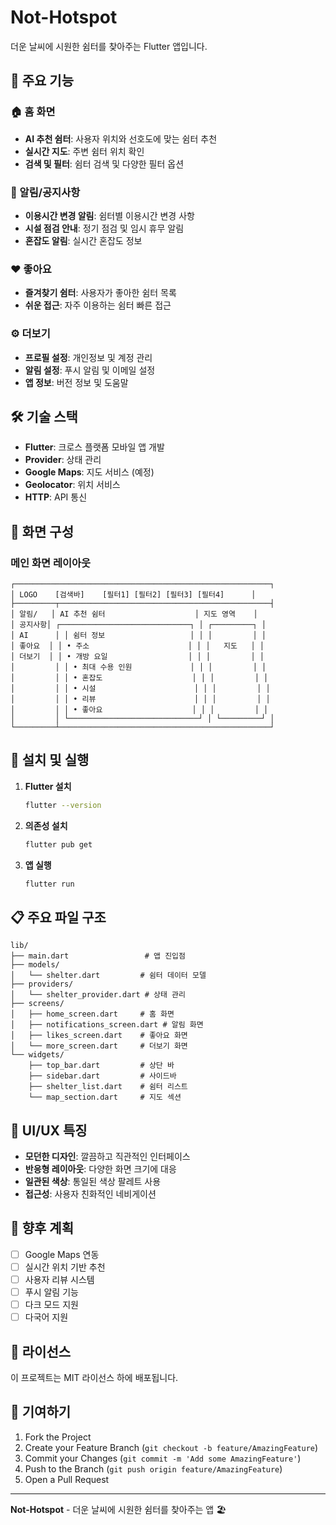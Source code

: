 # Not-Hotspot

더운 날씨에 시원한 쉼터를 찾아주는 Flutter 앱입니다.

## 🎯 주요 기능

### 🏠 홈 화면
- **AI 추천 쉼터**: 사용자 위치와 선호도에 맞는 쉼터 추천
- **실시간 지도**: 주변 쉼터 위치 확인
- **검색 및 필터**: 쉼터 검색 및 다양한 필터 옵션

### 📢 알림/공지사항
- **이용시간 변경 알림**: 쉼터별 이용시간 변경 사항
- **시설 점검 안내**: 정기 점검 및 임시 휴무 알림
- **혼잡도 알림**: 실시간 혼잡도 정보

### ❤️ 좋아요
- **즐겨찾기 쉼터**: 사용자가 좋아한 쉼터 목록
- **쉬운 접근**: 자주 이용하는 쉼터 빠른 접근

### ⚙️ 더보기
- **프로필 설정**: 개인정보 및 계정 관리
- **알림 설정**: 푸시 알림 및 이메일 설정
- **앱 정보**: 버전 정보 및 도움말

## 🛠 기술 스택

- **Flutter**: 크로스 플랫폼 모바일 앱 개발
- **Provider**: 상태 관리
- **Google Maps**: 지도 서비스 (예정)
- **Geolocator**: 위치 서비스
- **HTTP**: API 통신

## 📱 화면 구성

### 메인 화면 레이아웃
```
┌─────────────────────────────────────────────────────────┐
│ LOGO    [검색바]    [필터1] [필터2] [필터3] [필터4]      │
├─────────┬───────────────────────────────────────────────┤
│ 알림/   │ AI 추천 쉼터                    │ 지도 영역    │
│ 공지사항│ ┌─────────────────────────────┐ │ ┌─────────┐ │
│ AI      │ │ 쉼터 정보                   │ │ │         │ │
│ 좋아요  │ │ • 주소                      │ │ │   지도   │ │
│ 더보기  │ │ • 개방 요일                  │ │ │         │ │
│         │ │ • 최대 수용 인원             │ │ │         │ │
│         │ │ • 혼잡도                    │ │ │         │ │
│         │ │ • 시설                      │ │ │         │ │
│         │ │ • 리뷰                      │ │ │         │ │
│         │ │ • 좋아요                    │ │ │         │ │
│         │ └─────────────────────────────┘ │ └─────────┘ │
└─────────┴───────────────────────────────────────────────┘
```

## 🚀 설치 및 실행

1. **Flutter 설치**
   ```bash
   flutter --version
   ```

2. **의존성 설치**
   ```bash
   flutter pub get
   ```

3. **앱 실행**
   ```bash
   flutter run
   ```

## 📋 주요 파일 구조

```
lib/
├── main.dart                 # 앱 진입점
├── models/
│   └── shelter.dart         # 쉼터 데이터 모델
├── providers/
│   └── shelter_provider.dart # 상태 관리
├── screens/
│   ├── home_screen.dart     # 홈 화면
│   ├── notifications_screen.dart # 알림 화면
│   ├── likes_screen.dart    # 좋아요 화면
│   └── more_screen.dart     # 더보기 화면
└── widgets/
    ├── top_bar.dart         # 상단 바
    ├── sidebar.dart         # 사이드바
    ├── shelter_list.dart    # 쉼터 리스트
    └── map_section.dart     # 지도 섹션
```

## 🎨 UI/UX 특징

- **모던한 디자인**: 깔끔하고 직관적인 인터페이스
- **반응형 레이아웃**: 다양한 화면 크기에 대응
- **일관된 색상**: 통일된 색상 팔레트 사용
- **접근성**: 사용자 친화적인 네비게이션

## 🔮 향후 계획

- [ ] Google Maps 연동
- [ ] 실시간 위치 기반 추천
- [ ] 사용자 리뷰 시스템
- [ ] 푸시 알림 기능
- [ ] 다크 모드 지원
- [ ] 다국어 지원

## 📄 라이선스

이 프로젝트는 MIT 라이선스 하에 배포됩니다.

## 👥 기여하기

1. Fork the Project
2. Create your Feature Branch (`git checkout -b feature/AmazingFeature`)
3. Commit your Changes (`git commit -m 'Add some AmazingFeature'`)
4. Push to the Branch (`git push origin feature/AmazingFeature`)
5. Open a Pull Request

---

**Not-Hotspot** - 더운 날씨에 시원한 쉼터를 찾아주는 앱 🏖️
